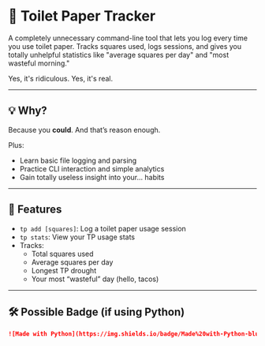 # 🧻 Toilet Paper Tracker

A completely unnecessary command-line tool that lets you log every time you use toilet paper. Tracks squares used, logs sessions, and gives you totally unhelpful statistics like "average squares per day" and "most wasteful morning."

Yes, it's ridiculous. Yes, it's real.

---

## 💡 Why?

Because you **could**. And that’s reason enough.

Plus:
- Learn basic file logging and parsing
- Practice CLI interaction and simple analytics
- Gain totally useless insight into your... habits

---

## 🚀 Features

- `tp add [squares]`: Log a toilet paper usage session
- `tp stats`: View your TP usage stats
- Tracks:
  - Total squares used
  - Average squares per day
  - Longest TP drought
  - Your most “wasteful” day (hello, tacos)

---

## 🛠 Possible Badge (if using Python)

```markdown
![Made with Python](https://img.shields.io/badge/Made%20with-Python-blue?style=flat&logo=python)

